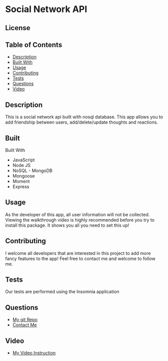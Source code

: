 # Social Network API
  ## License
  []()
  
  ## Table of Contents
  - [Description](#description)
  - [Built With](#built)
  - [Usage](#usage)
  - [Contributing](#contributing)
  - [Tests](#tests)
  - [Questions](#questions)
  - [Video](#video)

  ## Description
  This is a social network api built with nosql database. This app allows you to add friendship between users, add/delete/update thoughts and reactions.

  ## Built
  Built With
  - JavaScript
  - Node JS
  - NoSQL - MongoDB
  - Mongoose
  - Moment
  - Express
  
  ## Usage
  As the developer of this app, all user information will not be collected. Viewing the walkthrough video is highly recommended before you try to install this package. It shows you all you need to set this up!
  
  ## Contributing
  I welcome all developers that are interested in this project to add more fancy features to the app! Feel free to contact me and welcome to follow me.

  ## Tests
  Our tests are performed using the Insomnia application
  ## Questions
  - [My git Repo](https://github.com/wangheer2010)
  - [Contact Me](mailto:cw3211@columbia.edu)
  ## Video
  - [My Video Instruction](https://www.bilibili.com/video/BV1Tr4y1G7rY?share_source=copy_web)
